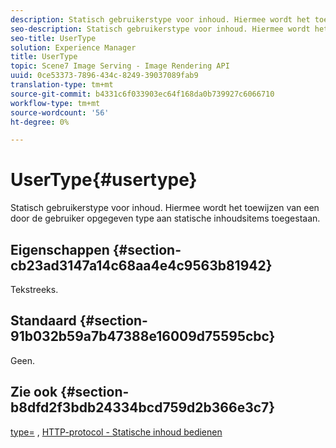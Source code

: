 ```yaml
---
description: Statisch gebruikerstype voor inhoud. Hiermee wordt het toewijzen van een door de gebruiker opgegeven type aan statische inhoudsitems toegestaan.
seo-description: Statisch gebruikerstype voor inhoud. Hiermee wordt het toewijzen van een door de gebruiker opgegeven type aan statische inhoudsitems toegestaan.
seo-title: UserType
solution: Experience Manager
title: UserType
topic: Scene7 Image Serving - Image Rendering API
uuid: 0ce53373-7896-434c-8249-39037089fab9
translation-type: tm+mt
source-git-commit: b4331c6f033903ec64f168da0b739927c6066710
workflow-type: tm+mt
source-wordcount: '56'
ht-degree: 0%

---
```



# UserType{#usertype}

Statisch gebruikerstype voor inhoud. Hiermee wordt het toewijzen van een door de gebruiker opgegeven type aan statische inhoudsitems toegestaan.

## Eigenschappen {#section-cb23ad3147a14c68aa4e4c9563b81942}

Tekstreeks.

## Standaard {#section-91b032b59a7b47388e16009d75595cbc}

Geen.

## Zie ook {#section-b8dfd2f3bdb24334bcd759d2b366e3c7}

[type=](/help/aem-is-ir-api/is-api/http-ref/image-serving-api-ref/c-http-protocol-reference/c-command-reference/r-type.md) ,  [HTTP-protocol - Statische inhoud bedienen](/help/aem-is-ir-api/is-api/http-ref/image-serving-api-ref/c-http-protocol-reference/c-syntax-and-features/r-serving-static-non-image-content.md)
